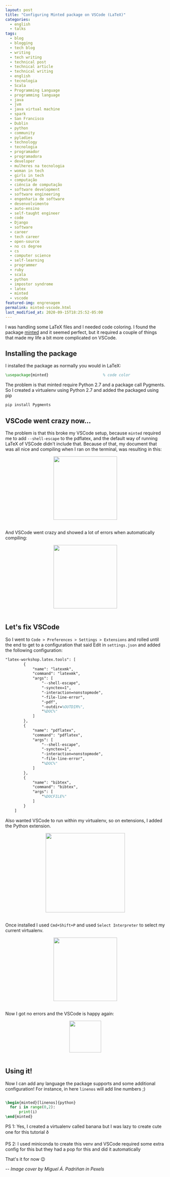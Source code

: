 ```yaml
---
layout: post
title: "Configuring Minted package on VSCode (LaTeX)"
categories:
  - english
  - talks
tags:
  - blog
  - blogging
  - tech blog
  - writing
  - tech writing
  - technical post
  - technical article
  - technical writing
  - english
  - tecnologia
  - Scala
  - Programming Language
  - programming language
  - java
  - jvm
  - java virtual machine
  - spark
  - San Francisco
  - Dublin
  - python
  - community 
  - pyladies
  - technology
  - tecnologia
  - programador
  - programadora
  - developer
  - mulheres na tecnologia
  - woman in tech
  - girls in tech
  - computação
  - ciência de computação
  - software development
  - software engineering
  - engenharia de software
  - desenvolvimento
  - auto-ensino
  - self-taught engineer
  - code
  - Django
  - software
  - career
  - tech career
  - open-source
  - no cs degree
  - cs
  - computer science
  - self-learning
  - programmer
  - ruby
  - scala
  - python
  - impostor syndrome
  - latex
  - minted
  - vscode
featured-img: engrenagem
permalink: minted-vscode.html
last_modified_at: 2020-09-15T18:25:52-05:00
---
```


I was handling some LaTeX files and I needed code coloring. I found the package [minted](https://www.ctan.org/pkg/minted) and it seemed perfect, but it required a couple of things that made my life a bit more complicated on VSCode.

## Installing the package

I installed the package as normally you would in LaTeX:

```latex
\usepackage{minted}                        % code color
```

The problem is that minted require Python 2.7 and a package call Pygments. So I created a virtualenv using Python 2.7 and added the packaged using pip

```latex
pip install Pygments
```

## VSCode went crazy now...

The problem is that this broke my VSCode setup, because `minted` required me to add `--shell-escape` to the pdflatex, and the default way of running LaTeX of VSCode didn't include that. Because of that, my document that was all nice and compiling when I ran on the terminal, was resulting in this:


<center>
  <img src="{{ site.url }}{{ site.baseurl }}/assets/img/posts/minted2.png" style="height:200px;"/>
</center>
<br/>


And VSCode went crazy and showed a lot of errors when automatically compiling:

<center>
  <img src="{{ site.url }}{{ site.baseurl }}/assets/img/posts/minted1.png" style="height:200px;"/>
</center>
<br/>



## Let's fix VSCode

So I went to `Code > Preferences > Settings > Extensions` and rolled until the end to get to a configuration that said Edit in `settings.json` and added the following configuration:

```latex
"latex-workshop.latex.tools": [
        {
            "name": "latexmk",
            "command": "latexmk",
            "args": [
                "--shell-escape",
                "-synctex=1",
                "-interaction=nonstopmode",
                "-file-line-error",
                "-pdf",
                "-outdir=%OUTDIR%",
                "%DOC%"
            ]
        },
        {
            "name": "pdflatex",
            "command": "pdflatex",
            "args": [
                "--shell-escape",
                "-synctex=1",
                "-interaction=nonstopmode",
                "-file-line-error",
                "%DOC%"
            ]
        },
        {
            "name": "bibtex",
            "command": "bibtex",
            "args": [
                "%DOCFILE%"
            ]
        }
    ]
```

Also wanted VSCode to run within my virtualenv, so on extensions, I added the Python extension. 

<center>
  <img src="{{ site.url }}{{ site.baseurl }}/assets/img/posts/minted3.png" style="height:250px;"/>
</center>
<br/>



Once installed I used `Cmd+Shift+P` and  used `Select Interpreter` to select my current virtualenv.

<center>
  <img src="{{ site.url }}{{ site.baseurl }}/assets/img/posts/minted4.png" style="height:200px;"/>
</center>
<br/>



Now I got no errors and the VSCode is happy again:
<center>
  <img src="{{ site.url }}{{ site.baseurl }}/assets/img/posts/minted5.png" style="height:100px;"/>
</center>
<br/>


## Using it!


Now I can add any language the package supports and some additional configuration! For instance, in here `linenos` will add line numbers ;)


```latex

\begin{minted}[linenos]{python}
  for i in range(0,2):
      print(i)
\end{minted}
```


PS 1: Yes, I created a virtualenv called banana but I was lazy to create cute one for this tutorial ð

PS 2: I used miniconda to create this venv and VSCode required some extra config for this but they had a pop for this and did it automatically 

That's it for now 😉



-- 
*Image cover by Miguel Á. Padriñan in Pexels*